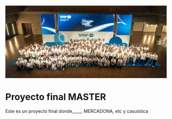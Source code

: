 ![Mercadona](https://github.com/GustavoSandovalOrnes/PRUEBA1/blob/main/89086_DSC8579.jpg)
# Proyecto final MASTER

Este es un proyecto final donde,,,,,,,, MERCADONA, etc y casuistica
